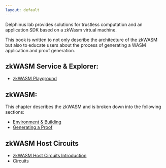 ```yaml
---
layout: default
---
```


Delphinus lab provides solutions for trustless computation and an application SDK based on a zkWasm virtual machine.<br>

This book is written to not only describe the architecture of the zkWASM but also to educate users about the process of generating a WASM application and proof generation.

## zkWASM Service & Explorer:
- [zkWASM Playground](./docs_pages/zkWASM_Playground/README.md)

## zkWASM:

This chapter describes the zkWASM and is broken down into the following sections:

- [Environment & Building](./docs_pages/zkWASM/Environment.html)
- [Generating a Proof](./docs_pages/zkWASM/Setup_and_Proof.html)


## zkWASM Host Circuits

- [zkWASM Host Circuits Introduction](./docs_pages/zkWASM_Host_Circuits/Host_Circuits.html)
- Circuits






